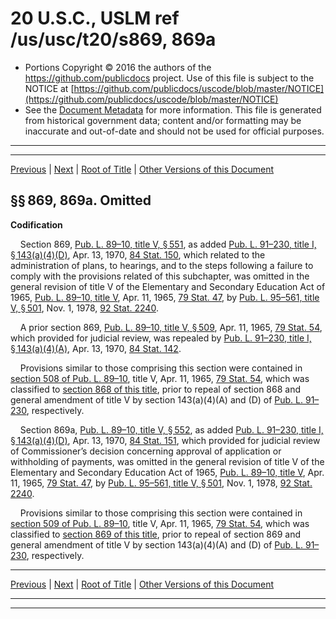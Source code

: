 ---
---

# 20 U.S.C., USLM ref /us/usc/t20/s869, 869a

* Portions Copyright © 2016 the authors of the https://github.com/publicdocs project.
  Use of this file is subject to the NOTICE at [https://github.com/publicdocs/uscode/blob/master/NOTICE](https://github.com/publicdocs/uscode/blob/master/NOTICE)
* See the [Document Metadata](././../../../../../..//README.md) for more information.
  This file is generated from historical government data; content and/or formatting may be inaccurate and out-of-date and should not be used for official purposes.

----------
----------

[Previous](./../../../../../..//us/usc/t20/ch24/schIII/ptE/m__us_usc_t20_ch24_schIII_ptE.md) | [Next](./../../../../../..//us/usc/t20/ch24/schIII/ptE/m__us_usc_t20_s869b.md) | [Root of Title](./../../../../../../) | [Other Versions of this Document](https://publicdocs.github.io/go/links?ns=uslm&ref=%2Fus%2Fusc%2Ft20%2Fs869%2C+869a)

## §§ 869, 869a. Omitted

 __Codification__ 

    Section 869, [Pub. L. 89–10, title V, § 551][/us/pl/89/10/s551], as added [Pub. L. 91–230, title I, § 143(a)(4)(D)][/us/pl/91/230/s143/a/4/D], Apr. 13, 1970, [84 Stat. 150][/us/stat/84/150], which related to the administration of plans, to hearings, and to the steps following a failure to comply with the provisions related of this subchapter, was omitted in the general revision of title V of the Elementary and Secondary Education Act of 1965, [Pub. L. 89–10, title V][/us/pl/89/10], Apr. 11, 1965, [79 Stat. 47][/us/stat/79/47], by [Pub. L. 95–561, title V, § 501][/us/pl/95/561/s501], Nov. 1, 1978, [92 Stat. 2240][/us/stat/92/2240].

    A prior section 869, [Pub. L. 89–10, title V, § 509][/us/pl/89/10/s509], Apr. 11, 1965, [79 Stat. 54][/us/stat/79/54], which provided for judicial review, was repealed by [Pub. L. 91–230, title I, § 143(a)(4)(A)][/us/pl/91/230/s143/a/4/A], Apr. 13, 1970, [84 Stat. 142][/us/stat/84/142].

    Provisions similar to those comprising this section were contained in [section 508 of Pub. L. 89–10][/us/pl/89/10/s508], title V, Apr. 11, 1965, [79 Stat. 54][/us/stat/79/54], which was classified to [section 868 of this title][/us/usc/t20/s868], prior to repeal of section 868 and general amendment of title V by section 143(a)(4)(A) and (D) of [Pub. L. 91–230][/us/pl/91/230], respectively.

    Section 869a, [Pub. L. 89–10, title V, § 552][/us/pl/89/10/s552], as added [Pub. L. 91–230, title I, § 143(a)(4)(D)][/us/pl/91/230/s143/a/4/D], Apr. 13, 1970, [84 Stat. 151][/us/stat/84/151], which provided for judicial review of Commissioner’s decision concerning approval of application or withholding of payments, was omitted in the general revision of title V of the Elementary and Secondary Education Act of 1965, [Pub. L. 89–10, title V][/us/pl/89/10], Apr. 11, 1965, [79 Stat. 47][/us/stat/79/47], by [Pub. L. 95–561, title V, § 501][/us/pl/95/561/s501], Nov. 1, 1978, [92 Stat. 2240][/us/stat/92/2240].

    Provisions similar to those comprising this section were contained in [section 509 of Pub. L. 89–10][/us/pl/89/10/s509], title V, Apr. 11, 1965, [79 Stat. 54][/us/stat/79/54], which was classified to [section 869 of this title][/us/usc/t20/s869], prior to repeal of section 869 and general amendment of title V by section 143(a)(4)(A) and (D) of [Pub. L. 91–230][/us/pl/91/230], respectively.

----------

[Previous](./../../../../../..//us/usc/t20/ch24/schIII/ptE/m__us_usc_t20_ch24_schIII_ptE.md) | [Next](./../../../../../..//us/usc/t20/ch24/schIII/ptE/m__us_usc_t20_s869b.md) | [Root of Title](./../../../../../../) | [Other Versions of this Document](https://publicdocs.github.io/go/links?ns=uslm&ref=%2Fus%2Fusc%2Ft20%2Fs869%2C+869a)

----------
----------

[/us/pl/89/10/s551]: https://publicdocs.github.io/go/links?ns=uslm&ref=%2Fus%2Fpl%2F89%2F10%2Fs551
[/us/pl/91/230/s143/a/4/D]: https://publicdocs.github.io/go/links?ns=uslm&ref=%2Fus%2Fpl%2F91%2F230%2Fs143%2Fa%2F4%2FD
[/us/stat/84/150]: https://publicdocs.github.io/go/links?ns=uslm&ref=%2Fus%2Fstat%2F84%2F150
[/us/pl/89/10]: https://publicdocs.github.io/go/links?ns=uslm&ref=%2Fus%2Fpl%2F89%2F10
[/us/stat/79/47]: https://publicdocs.github.io/go/links?ns=uslm&ref=%2Fus%2Fstat%2F79%2F47
[/us/pl/95/561/s501]: https://publicdocs.github.io/go/links?ns=uslm&ref=%2Fus%2Fpl%2F95%2F561%2Fs501
[/us/stat/92/2240]: https://publicdocs.github.io/go/links?ns=uslm&ref=%2Fus%2Fstat%2F92%2F2240
[/us/pl/89/10/s509]: https://publicdocs.github.io/go/links?ns=uslm&ref=%2Fus%2Fpl%2F89%2F10%2Fs509
[/us/stat/79/54]: https://publicdocs.github.io/go/links?ns=uslm&ref=%2Fus%2Fstat%2F79%2F54
[/us/pl/91/230/s143/a/4/A]: https://publicdocs.github.io/go/links?ns=uslm&ref=%2Fus%2Fpl%2F91%2F230%2Fs143%2Fa%2F4%2FA
[/us/stat/84/142]: https://publicdocs.github.io/go/links?ns=uslm&ref=%2Fus%2Fstat%2F84%2F142
[/us/pl/89/10/s508]: https://publicdocs.github.io/go/links?ns=uslm&ref=%2Fus%2Fpl%2F89%2F10%2Fs508
[/us/stat/79/54]: https://publicdocs.github.io/go/links?ns=uslm&ref=%2Fus%2Fstat%2F79%2F54
[/us/usc/t20/s868]: https://publicdocs.github.io/go/links?ns=uslm&ref=%2Fus%2Fusc%2Ft20%2Fs868
[/us/pl/91/230]: https://publicdocs.github.io/go/links?ns=uslm&ref=%2Fus%2Fpl%2F91%2F230
[/us/pl/89/10/s552]: https://publicdocs.github.io/go/links?ns=uslm&ref=%2Fus%2Fpl%2F89%2F10%2Fs552
[/us/pl/91/230/s143/a/4/D]: https://publicdocs.github.io/go/links?ns=uslm&ref=%2Fus%2Fpl%2F91%2F230%2Fs143%2Fa%2F4%2FD
[/us/stat/84/151]: https://publicdocs.github.io/go/links?ns=uslm&ref=%2Fus%2Fstat%2F84%2F151
[/us/pl/89/10]: https://publicdocs.github.io/go/links?ns=uslm&ref=%2Fus%2Fpl%2F89%2F10
[/us/stat/79/47]: https://publicdocs.github.io/go/links?ns=uslm&ref=%2Fus%2Fstat%2F79%2F47
[/us/pl/95/561/s501]: https://publicdocs.github.io/go/links?ns=uslm&ref=%2Fus%2Fpl%2F95%2F561%2Fs501
[/us/stat/92/2240]: https://publicdocs.github.io/go/links?ns=uslm&ref=%2Fus%2Fstat%2F92%2F2240
[/us/pl/89/10/s509]: https://publicdocs.github.io/go/links?ns=uslm&ref=%2Fus%2Fpl%2F89%2F10%2Fs509
[/us/stat/79/54]: https://publicdocs.github.io/go/links?ns=uslm&ref=%2Fus%2Fstat%2F79%2F54
[/us/usc/t20/s869]: https://publicdocs.github.io/go/links?ns=uslm&ref=%2Fus%2Fusc%2Ft20%2Fs869
[/us/pl/91/230]: https://publicdocs.github.io/go/links?ns=uslm&ref=%2Fus%2Fpl%2F91%2F230


